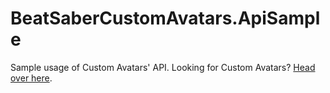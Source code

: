 # BeatSaberCustomAvatars.ApiSample
Sample usage of Custom Avatars' API. Looking for Custom Avatars? [Head over here](https://github.com/nicoco007/BeatSaberCustomAvatars).
